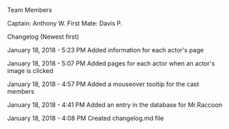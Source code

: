 Team Members

Captain: Anthony W.
First Mate: Davis P.




Changelog
(Newest first)

January 18, 2018 - 5:23 PM
Added information for each actor's page

January 18, 2018 - 5:07 PM
Added pages for each actor when an actor's image is clicked

January 18, 2018 - 4:57 PM
Added a mouseover tooltip for the cast members

January 18, 2018 - 4:41 PM
Added an entry in the database for Mr.Raccoon

January 18, 2018 - 4:08 PM
Created changelog.md file

